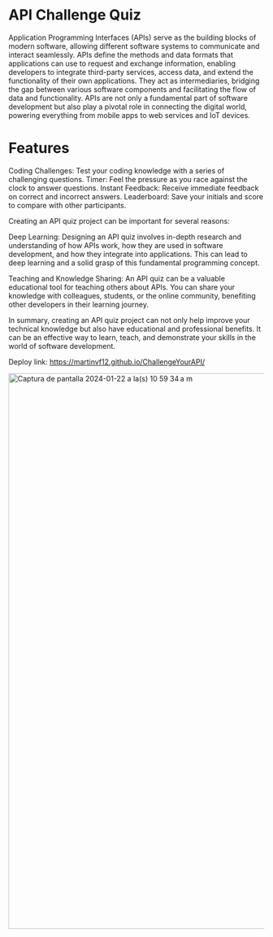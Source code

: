 # API Challenge Quiz

Application Programming Interfaces (APIs) serve as the building blocks of modern software, allowing different software systems to communicate and interact seamlessly. APIs define the methods and data formats that applications can use to request and exchange information, enabling developers to integrate third-party services, access data, and extend the functionality of their own applications. They act as intermediaries, bridging the gap between various software components and facilitating the flow of data and functionality. APIs are not only a fundamental part of software development but also play a pivotal role in connecting the digital world, powering everything from mobile apps to web services and IoT devices.

# Features

Coding Challenges: Test your coding knowledge with a series of challenging questions.
Timer: Feel the pressure as you race against the clock to answer questions.
Instant Feedback: Receive immediate feedback on correct and incorrect answers.
Leaderboard: Save your initials and score to compare with other participants. 



Creating an API quiz project can be important for several reasons:

Deep Learning: Designing an API quiz involves in-depth research and understanding of how APIs work, how they are used in software development, and how they integrate into applications. This can lead to deep learning and a solid grasp of this fundamental programming concept.

Teaching and Knowledge Sharing: An API quiz can be a valuable educational tool for teaching others about APIs. You can share your knowledge with colleagues, students, or the online community, benefiting other developers in their learning journey.

In summary, creating an API quiz project can not only help improve your technical knowledge but also have educational and professional benefits. It can be an effective way to learn, teach, and demonstrate your skills in the world of software development.

Deploy link: https://martinvf12.github.io/ChallengeYourAPI/ 

<img width="1093" alt="Captura de pantalla 2024-01-22 a la(s) 10 59 34 a m" src="https://github.com/MartinVF12/ChallengeYourAPI/assets/152545821/e43bc278-5330-46dc-b1ea-55abe97f775e">
